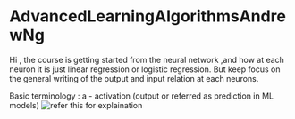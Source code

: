 # AdvancedLearningAlgorithmsAndrewNg
Hi , the course is getting started from the neural network ,and how at each neuron it is just linear regression or logistic regression. But keep focus on the general writing of the output and input relation at each neurons.

Basic terminology :
a - activation (output or referred as prediction in ML models)
![refer this for explaination](images/demo.png)


